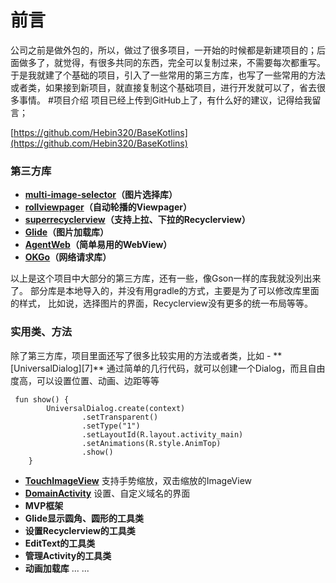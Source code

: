 # 前言

公司之前是做外包的，所以，做过了很多项目，一开始的时候都是新建项目的；后面做多了，就觉得，有很多共同的东西，完全可以复制过来，不需要每次都重写。于是我就建了个基础的项目，引入了一些常用的第三方库，也写了一些常用的方法或者类，如果接到新项目，就直接复制这个基础项目，进行开发就可以了，省去很多事情。
#项目介绍
项目已经上传到GitHub上了，有什么好的建议，记得给我留言；

[https://github.com/Hebin320/BaseKotlins](https://github.com/Hebin320/BaseKotlins)


<H3>第三方库</H3>

- **[multi-image-selector][1]（图片选择库）**
- **[rollviewpager][2]（自动轮播的Viewpager）**
- **[superrecyclerview][3]（支持上拉、下拉的Recyclerview）**
- **[Glide][4]（图片加载库）**
- **[AgentWeb][5]（简单易用的WebView）**
- **[OKGo][6]（网络请求库）**

以上是这个项目中大部分的第三方库，还有一些，像Gson一样的库我就没列出来了。
部分库是本地导入的，并没有用gradle的方式，主要是为了可以修改库里面的样式，
比如说，选择图片的界面，Recyclerview没有更多的统一布局等等。

<H3>实用类、方法</H3>
除了第三方库，项目里面还写了很多比较实用的方法或者类，比如
- **[UniversalDialog][7]**
通过简单的几行代码，就可以创建一个Dialog，而且自由度高，可以设置位置、动画、边距等等

```
 fun show() {
        UniversalDialog.create(context)
                .setTransparent()
                .setType("1")
                .setLayoutId(R.layout.activity_main)
                .setAnimations(R.style.AnimTop)
                .show()
    }
```
- **[TouchImageView][8]**
支持手势缩放，双击缩放的ImageView
- **[DomainActivity][9]**
设置、自定义域名的界面
- **MVP框架**
- **Glide显示圆角、圆形的工具类**
- **设置Recyclerview的工具类**
- **EditText的工具类**
- **管理Activity的工具类**
- **动画加载库**
...
...




[1]: https://github.com/lovetuzitong/MultiImageSelector
[2]: https://github.com/Jude95/RollViewPager/
[3]: https://github.com/supercwn/SuperRecycleView
[4]: https://github.com/bumptech/glide
[5]: https://github.com/Justson/AgentWeb
[6]: https://github.com/jeasonlzy/okhttp-OkGo
[7]: https://github.com/Hebin320/BaseKotlins/blob/master/universallib/src/main/java/com/hebin/widget/dialog/UniversalDialog.kt
[8]: https://github.com/Hebin320/BaseKotlins/blob/master/universallib/src/main/java/com/hebin/widget/preview/TouchImageView.java
[9]: https://github.com/Hebin320/BaseKotlins/blob/master/app/src/main/java/com/hebin/project/ui/universal/DomainActivity.kt
